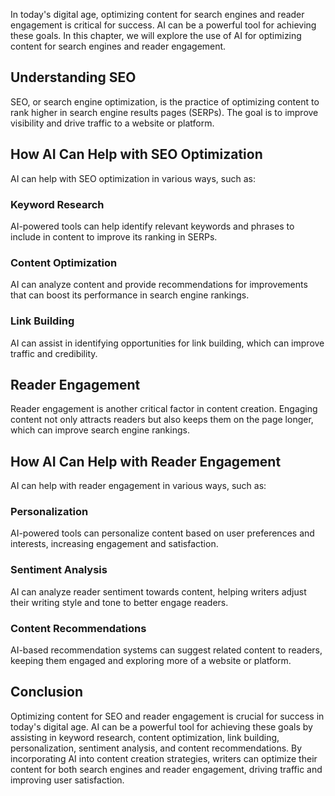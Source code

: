
In today's digital age, optimizing content for search engines and reader engagement is critical for success. AI can be a powerful tool for achieving these goals. In this chapter, we will explore the use of AI for optimizing content for search engines and reader engagement.

Understanding SEO
-----------------

SEO, or search engine optimization, is the practice of optimizing content to rank higher in search engine results pages (SERPs). The goal is to improve visibility and drive traffic to a website or platform.

How AI Can Help with SEO Optimization
-------------------------------------

AI can help with SEO optimization in various ways, such as:

### Keyword Research

AI-powered tools can help identify relevant keywords and phrases to include in content to improve its ranking in SERPs.

### Content Optimization

AI can analyze content and provide recommendations for improvements that can boost its performance in search engine rankings.

### Link Building

AI can assist in identifying opportunities for link building, which can improve traffic and credibility.

Reader Engagement
-----------------

Reader engagement is another critical factor in content creation. Engaging content not only attracts readers but also keeps them on the page longer, which can improve search engine rankings.

How AI Can Help with Reader Engagement
--------------------------------------

AI can help with reader engagement in various ways, such as:

### Personalization

AI-powered tools can personalize content based on user preferences and interests, increasing engagement and satisfaction.

### Sentiment Analysis

AI can analyze reader sentiment towards content, helping writers adjust their writing style and tone to better engage readers.

### Content Recommendations

AI-based recommendation systems can suggest related content to readers, keeping them engaged and exploring more of a website or platform.

Conclusion
----------

Optimizing content for SEO and reader engagement is crucial for success in today's digital age. AI can be a powerful tool for achieving these goals by assisting in keyword research, content optimization, link building, personalization, sentiment analysis, and content recommendations. By incorporating AI into content creation strategies, writers can optimize their content for both search engines and reader engagement, driving traffic and improving user satisfaction.

